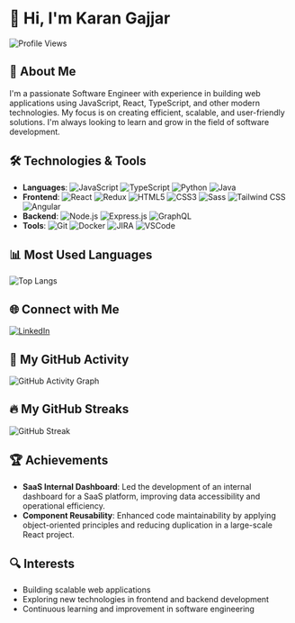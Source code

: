 # 👋 Hi, I'm Karan Gajjar

![Profile Views](https://komarev.com/ghpvc/?username=gajjarkaran&color=brightgreen)


## 🚀 About Me
I'm a passionate Software Engineer with experience in building web applications using JavaScript, React, TypeScript, and other modern technologies. My focus is on creating efficient, scalable, and user-friendly solutions. I'm always looking to learn and grow in the field of software development.

## 🛠️ Technologies & Tools
- **Languages**: ![JavaScript](https://img.shields.io/badge/-JavaScript-F7DF1E?style=flat&logo=javascript&logoColor=black) ![TypeScript](https://img.shields.io/badge/-TypeScript-3178C6?style=flat&logo=typescript&logoColor=white) ![Python](https://img.shields.io/badge/-Python-3776AB?style=flat&logo=python&logoColor=white) ![Java](https://img.shields.io/badge/-Java-007396?style=flat&logo=openjdk&logoColor=white)
- **Frontend**: ![React](https://img.shields.io/badge/-React-61DAFB?style=flat&logo=react&logoColor=white)
![Redux](https://img.shields.io/badge/-Redux-764ABC?style=flat&logo=redux&logoColor=white)
![HTML5](https://img.shields.io/badge/-HTML5-E34F26?style=flat&logo=html5&logoColor=white)
![CSS3](https://img.shields.io/badge/-CSS3-1572B6?style=flat&logo=css3&logoColor=white)
![Sass](https://img.shields.io/badge/-Sass-CC6699?style=flat&logo=sass&logoColor=white)
![Tailwind CSS](https://img.shields.io/badge/-Tailwind%20CSS-38B2AC?style=flat&logo=tailwind-css&logoColor=white)
![Angular](https://img.shields.io/badge/-Angular-DD0031?style=flat&logo=angular&logoColor=white)
- **Backend**: ![Node.js](https://img.shields.io/badge/-Node.js-339933?style=flat&logo=node.js&logoColor=white) ![Express.js](https://img.shields.io/badge/-Express.js-000000?style=flat&logo=express&logoColor=white) ![GraphQL](https://img.shields.io/badge/-GraphQL-E10098?style=flat&logo=graphql&logoColor=white)
- **Tools**: ![Git](https://img.shields.io/badge/-Git-F05032?style=flat&logo=git&logoColor=white) ![Docker](https://img.shields.io/badge/-Docker-2496ED?style=flat&logo=docker&logoColor=white) ![JIRA](https://img.shields.io/badge/-JIRA-0052CC?style=flat&logo=jira&logoColor=white) ![VSCode](https://img.shields.io/badge/-VSCode-007ACC?style=flat&logo=visual-studio-code&logoColor=white)

## 📊 Most Used Languages
![Top Langs](https://github-readme-stats.vercel.app/api/top-langs/?username=gajjarkaran&layout=compact&theme=radical)

## 🌐 Connect with Me
[![LinkedIn](https://img.shields.io/badge/-LinkedIn-0A66C2?style=flat&logo=linkedin&logoColor=white)](https://www.linkedin.com/in/gajjarkaran/)

## 🏃 My GitHub Activity
![GitHub Activity Graph](https://activity-graph.herokuapp.com/graph?username=gajjarkaran&theme=react-dark&hide_border=true&area=true)

## 🔥 My GitHub Streaks
![GitHub Streak](https://github-readme-streak-stats.herokuapp.com/?user=gajjarkaran&theme=radical)

## 🏆 Achievements
- **SaaS Internal Dashboard**: Led the development of an internal dashboard for a SaaS platform, improving data accessibility and operational efficiency.
- **Component Reusability**: Enhanced code maintainability by applying object-oriented principles and reducing duplication in a large-scale React project.

## 🔍 Interests
- Building scalable web applications
- Exploring new technologies in frontend and backend development
- Continuous learning and improvement in software engineering

